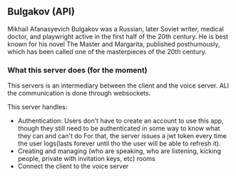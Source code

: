## Bulgakov (API)

Mikhail Afanasyevich Bulgakov was a Russian, later Soviet writer, medical doctor, and playwright active in the first half of the 20th century. He is best known for his novel The Master and Margarita, published posthumously, which has been called one of the masterpieces of the 20th century.

### What this server does (for the moment)

This servers is an intermediary between the client and the voice server. ALl the communication is done through websockets.

This server handles:

-   Authentication: Users don't have to create an account to use this app, though they still need to be authenticated in some way to know what they can and can't do For that, the server issues a jwt token every time the user logs(lasts forever until tho the user will be able to refresh it).
-   Creating and managing (who are speaking, who are listening, kicking people, private with invitation keys, etc) rooms
-   Connect the client to the voice server
